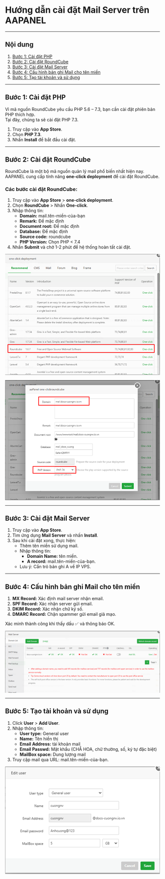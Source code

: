 # Hướng dẫn cài đặt Mail Server trên AAPANEL
---

## Nội dung

1. [Bước 1: Cài đặt PHP](#bước-1-cài-đặt-php)
2. [Bước 2: Cài đặt RoundCube](#bước-2-cài-đặt-roundcube)
3. [Bước 3: Cài đặt Mail Server](#bước-3-cài-đặt-mail-server)
4. [Bước 4: Cấu hình bản ghi Mail cho tên miền](#bước-4-cấu-hình-bản-ghi-mail-cho-tên-miền)
5. [Bước 5: Tạo tài khoản và sử dụng](#bước-5-tạo-tài-khoản-và-sử-dụng)

---

## Bước 1: Cài đặt PHP

Vì mã nguồn RoundCube yêu cầu PHP 5.6 – 7.3, bạn cần cài đặt phiên bản PHP thích hợp.  
Tại đây, chúng ta sẽ cài đặt PHP 7.3.

1. Truy cập vào **App Store**.
2. Chọn **PHP 7.3**.
3. Nhấn **Install** để bắt đầu cài đặt.

---

## Bước 2: Cài đặt RoundCube

RoundCube là một bộ mã nguồn quản lý mail phổ biến nhất hiện nay. AAPANEL cung cấp tính năng **one-click deployment** để cài đặt RoundCube.

### Các bước cài đặt RoundCube:

1. Truy cập vào **App Store** > **one-click deployment**.
2. Chọn **RoundCube** > Nhấn **One-click**.
3. Nhập thông tin:
    - **Domain:** mail.tên-miền-của-bạn
    - **Remark:** Để mặc định
    - **Document root:** Để mặc định
    - **Database:** Để mặc định
    - **Source code:** roundcube
    - **PHP Version:** Chọn PHP < 7.4
4. Nhấn **Submit** và chờ 1-2 phút để hệ thống hoàn tất cài đặt.

![Backup thành công](https://github.com/cuongnvvietis/NhanHoa/blob/main/Docs/Picture/Hosting/Screenshot_299.png)

![Backup thành công](https://github.com/cuongnvvietis/NhanHoa/blob/main/Docs/Picture/Hosting/Screenshot_300.png)

---

## Bước 3: Cài đặt Mail Server

1. Truy cập vào **App Store**.
2. Tìm ứng dụng **Mail Server** và nhấn **Install**.
3. Sau khi cài đặt xong, thực hiện:
    - Thêm tên miền sử dụng mail.
    - Nhập thông tin:
        - **Domain Name:** tên miền.
        - **A record:** mail.tên-miền-của-bạn.
    - Lưu ý: Cần trỏ bản ghi A về IP VPS.

---

## Bước 4: Cấu hình bản ghi Mail cho tên miền

1. **MX Record:** Xác định mail server nhận email.
2. **SPF Record:** Xác nhận server gửi email.
3. **DKIM Record:** Xác nhận chữ ký số.
4. **DMARC Record:** Chặn spammer gửi email giả mạo.
   
Xác minh thành công khi thấy dấu ✅ và thông báo OK.

![Backup thành công](https://github.com/cuongnvvietis/NhanHoa/blob/main/Docs/Picture/Hosting/Screenshot_301.png)

---

## Bước 5: Tạo tài khoản và sử dụng

1. Click **User** > **Add User**.
2. Nhập thông tin:
    - **User type:** General user
    - **Name:** Tên hiển thị
    - **Email Address:** tài khoản mail
    - **Email Passwd:** Mật khẩu (CHẮ HOA, chữ thường, số, ký tự đặc biệt)
    - **MailBox space:** Dung lượng mail
3. Truy cập mail qua URL: mail.tên-miền-của-bạn.

![Backup thành công](https://github.com/cuongnvvietis/NhanHoa/blob/main/Docs/Picture/Hosting/Screenshot_302.png)

